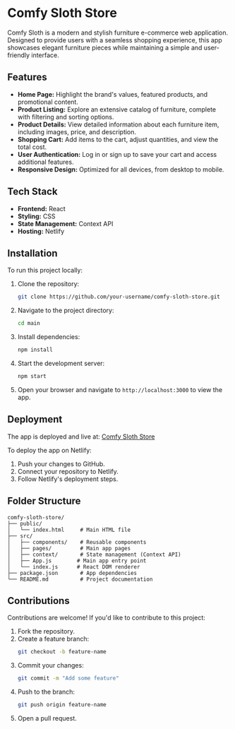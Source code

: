 # Comfy Sloth Store

Comfy Sloth is a modern and stylish furniture e-commerce web application. Designed to provide users with a seamless shopping experience, this app showcases elegant furniture pieces while maintaining a simple and user-friendly interface.

## Features

- **Home Page:** Highlight the brand's values, featured products, and promotional content.
- **Product Listing:** Explore an extensive catalog of furniture, complete with filtering and sorting options.
- **Product Details:** View detailed information about each furniture item, including images, price, and description.
- **Shopping Cart:** Add items to the cart, adjust quantities, and view the total cost.
- **User Authentication:** Log in or sign up to save your cart and access additional features.
- **Responsive Design:** Optimized for all devices, from desktop to mobile.

## Tech Stack

- **Frontend:** React
- **Styling:** CSS
- **State Management:** Context API
- **Hosting:** Netlify

## Installation

To run this project locally:

1. Clone the repository:

   ```bash
   git clone https://github.com/your-username/comfy-sloth-store.git
   ```

2. Navigate to the project directory:

   ```bash
   cd main
   ```

3. Install dependencies:

   ```bash
   npm install
   ```

4. Start the development server:

   ```bash
   npm start
   ```

5. Open your browser and navigate to `http://localhost:3000` to view the app.

## Deployment

The app is deployed and live at: [Comfy Sloth Store](https://comfy-sloth-store1.netlify.app)

To deploy the app on Netlify:

1. Push your changes to GitHub.
2. Connect your repository to Netlify.
3. Follow Netlify's deployment steps.

## Folder Structure

```
comfy-sloth-store/
├── public/
│   └── index.html     # Main HTML file
├── src/
│   ├── components/    # Reusable components
│   ├── pages/         # Main app pages
│   ├── context/       # State management (Context API)
│   ├── App.js        # Main app entry point
│   └── index.js      # React DOM renderer
├── package.json       # App dependencies
└── README.md          # Project documentation
```

## Contributions

Contributions are welcome! If you'd like to contribute to this project:

1. Fork the repository.
2. Create a feature branch:
   ```bash
   git checkout -b feature-name
   ```
3. Commit your changes:
   ```bash
   git commit -m "Add some feature"
   ```
4. Push to the branch:
   ```bash
   git push origin feature-name
   ```
5. Open a pull request.
